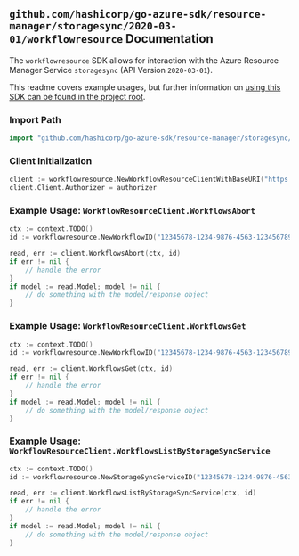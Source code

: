 
## `github.com/hashicorp/go-azure-sdk/resource-manager/storagesync/2020-03-01/workflowresource` Documentation

The `workflowresource` SDK allows for interaction with the Azure Resource Manager Service `storagesync` (API Version `2020-03-01`).

This readme covers example usages, but further information on [using this SDK can be found in the project root](https://github.com/hashicorp/go-azure-sdk/tree/main/docs).

### Import Path

```go
import "github.com/hashicorp/go-azure-sdk/resource-manager/storagesync/2020-03-01/workflowresource"
```


### Client Initialization

```go
client := workflowresource.NewWorkflowResourceClientWithBaseURI("https://management.azure.com")
client.Client.Authorizer = authorizer
```


### Example Usage: `WorkflowResourceClient.WorkflowsAbort`

```go
ctx := context.TODO()
id := workflowresource.NewWorkflowID("12345678-1234-9876-4563-123456789012", "example-resource-group", "storageSyncServiceValue", "workflowIdValue")

read, err := client.WorkflowsAbort(ctx, id)
if err != nil {
	// handle the error
}
if model := read.Model; model != nil {
	// do something with the model/response object
}
```


### Example Usage: `WorkflowResourceClient.WorkflowsGet`

```go
ctx := context.TODO()
id := workflowresource.NewWorkflowID("12345678-1234-9876-4563-123456789012", "example-resource-group", "storageSyncServiceValue", "workflowIdValue")

read, err := client.WorkflowsGet(ctx, id)
if err != nil {
	// handle the error
}
if model := read.Model; model != nil {
	// do something with the model/response object
}
```


### Example Usage: `WorkflowResourceClient.WorkflowsListByStorageSyncService`

```go
ctx := context.TODO()
id := workflowresource.NewStorageSyncServiceID("12345678-1234-9876-4563-123456789012", "example-resource-group", "storageSyncServiceValue")

read, err := client.WorkflowsListByStorageSyncService(ctx, id)
if err != nil {
	// handle the error
}
if model := read.Model; model != nil {
	// do something with the model/response object
}
```
